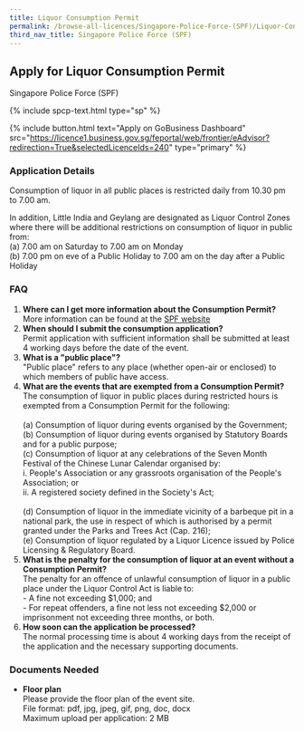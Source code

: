 ```yaml
---
title: Liquor Consumption Permit
permalink: /browse-all-licences/Singapore-Police-Force-(SPF)/Liquor-Consumption-Permit
third_nav_title: Singapore Police Force (SPF)
---
```


## Apply for Liquor Consumption Permit

Singapore Police Force (SPF)

{% include spcp-text.html type="sp" %}

{% include button.html text="Apply on GoBusiness Dashboard" src="https://licence1.business.gov.sg/feportal/web/frontier/eAdvisor?redirection=True&selectedLicenceIds=240" type="primary" %}

### Application Details

<p>Consumption of liquor in all public places is restricted daily from 10.30 pm to 7.00 am.</p>
<p>In addition, Little India and Geylang are designated as Liquor Control Zones where there will be additional restrictions on consumption of liquor in public from:<br>(a) 7.00 am on Saturday to 7.00 am on Monday<br>(b) 7.00 pm on eve of a Public Holiday to 7.00 am on the day after a Public Holiday</p>


<h3>FAQ</h3>

<ol>
  <li>
    <strong>Where can I get more information about the Consumption Permit?</strong><br>        
More information can be found at the 
<a href="www.police.gov.sg/e-services" target="_blank" rel="noopener">SPF website</a>
  </li>

  <li>
    <strong>When should I submit the consumption application?</strong><br>        
Permit application with sufficient information shall be submitted at least 4 working days before the date of the event.
  </li>

  <li>
    <strong>What is a "public place"?
</strong><br>        
"Public place" refers to any place (whether open-air or enclosed) to which members of public have access.
  </li>

  <li>
    <strong>What are the events that are exempted from a Consumption Permit?
</strong><br>        
The consumption of liquor in public places during restricted hours is exempted from a Consumption Permit for the following:<br>
<br>
(a) Consumption of liquor during events organised by the Government;<br>
(b) Consumption of liquor during events organised by Statutory Boards and for a public purpose;<br>
(c) Consumption of liquor at any celebrations of the Seven Month Festival of the Chinese Lunar Calendar organised by:<br>
i. People's Association or any grassroots organisation of the People's Association; or<br>
ii. A registered society defined in the Society's Act;<br>
<br>
(d) Consumption of liquor in the immediate vicinity of a barbeque pit in a national park, the use in respect of which is authorised by a permit granted under the Parks and Trees Act (Cap. 216);<br>
(e) Consumption of liquor regulated by a Liquor Licence issued by Police Licensing & Regulatory Board.<br>
  </li>

 <li>
    <strong>What is the penalty for the consumption of liquor at an event without a Consumption Permit?
</strong><br>        
The penalty for an offence of unlawful consumption of liquor in a public place under the Liquor Control Act is liable to:<br>
- A fine not exceeding $1,000; and<br>
- For repeat offenders, a fine not less not exceeding $2,000 or imprisonment not exceeding three months, or both.
  </li>

 <li>
    <strong>
How soon can the application be processed?
</strong><br>        
The normal processing time is about 4 working days from the receipt of the application and the necessary supporting documents.
  </li>

</ol>


### Documents Needed

<ul>
<li><strong>Floor plan</strong><br />Please provide the floor plan of the event site.<br>
File format: pdf, jpg, jpeg, gif, png, doc, docx<br>
Maximum upload per application: 2 MB
</li></ul>


